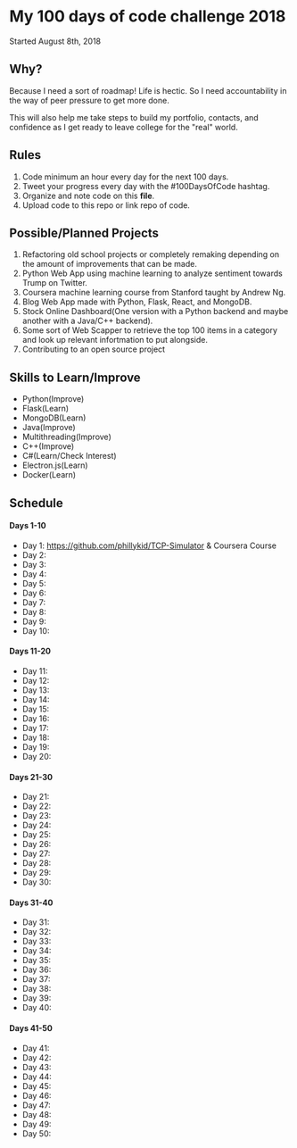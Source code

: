 # My 100 days of code challenge 2018 #
Started August 8th, 2018
## Why? ##
Because I need a sort of roadmap! Life is hectic. So I need accountability in the way of peer pressure to get more done. 

This will also help me take steps to build my portfolio, contacts, and confidence as I get ready to leave college for the "real" world.

## Rules ##
1. Code minimum an hour every day for the next 100 days.
2. Tweet your progress every day with the #100DaysOfCode hashtag.
3. Organize and note code on this **file**.
4. Upload code to this repo or link repo of code.

## Possible/Planned Projects ##
1) Refactoring old school projects or completely remaking depending on the amount of improvements that can be made.
2) Python Web App using machine learning to analyze sentiment towards Trump on Twitter.
3) Coursera machine learning course from Stanford taught by Andrew Ng. 
4) Blog Web App made with Python, Flask, React, and MongoDB.
5) Stock Online Dashboard(One version with a Python backend and maybe another with a Java/C++ backend). 
6) Some sort of Web Scapper to retrieve the top 100 items in a category and look up relevant infortmation to put alongside.
7) Contributing to an open source project


## Skills to Learn/Improve ##
* Python(Improve)
* Flask(Learn)
* MongoDB(Learn)
* Java(Improve)
* Multithreading(Improve)
* C++(Improve)
* C#(Learn/Check Interest)
* Electron.js(Learn)
* Docker(Learn)

## Schedule ##

#### Days 1-10 #### 
* Day 1: https://github.com/phillykid/TCP-Simulator & Coursera Course 
* Day 2:
* Day 3:
* Day 4:
* Day 5:
* Day 6:
* Day 7:
* Day 8:
* Day 9:
* Day 10:

#### Days 11-20 #### 
* Day 11:
* Day 12:
* Day 13:
* Day 14:
* Day 15:
* Day 16:
* Day 17:
* Day 18:
* Day 19:
* Day 20:

#### Days 21-30 #### 
* Day 21:
* Day 22:
* Day 23:
* Day 24:
* Day 25:
* Day 26:
* Day 27:
* Day 28:
* Day 29:
* Day 30:

#### Days 31-40 #### 
* Day 31:
* Day 32:
* Day 33:
* Day 34:
* Day 35:
* Day 36:
* Day 37:
* Day 38:
* Day 39:
* Day 40:

#### Days 41-50 #### 
* Day 41:
* Day 42:
* Day 43:
* Day 44:
* Day 45:
* Day 46:
* Day 47:
* Day 48:
* Day 49:
* Day 50:



